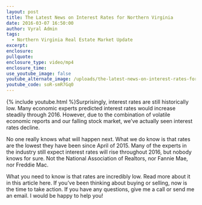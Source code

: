```yaml
---
layout: post
title: The Latest News on Interest Rates for Northern Virginia
date: 2016-03-07 16:50:00
author: Vyral Admin
tags:
  - Northern Virginia Real Estate Market Update
excerpt:
enclosure:
pullquote:
enclosure_type: video/mp4
enclosure_time:
use_youtube_image: false
youtube_alternate_image: /uploads/the-latest-news-on-interest-rates-for-northern-virginia.jpg
youtube_code: soR-smR7Gq0
---
```



{% include youtube.html %}Surprisingly, interest rates are still historically low. Many economic experts predicted interest rates would increase steadily through 2016. However, due to the combination of volatile economic reports and our falling stock market, we’ve actually seen interest rates decline.

No one really knows what will happen next. What we do know is that rates are the lowest they have been since April of 2015. Many of the experts in the industry still expect interest rates will rise throughout 2016, but nobody knows for sure. Not the National Association of Realtors, nor Fannie Mae, nor Freddie Mac.

What you need to know is that rates are incredibly low. Read more about it in this article here. If you’ve been thinking about buying or selling, now is the time to take action. If you have any questions, give me a call or send me an email. I would be happy to help you!